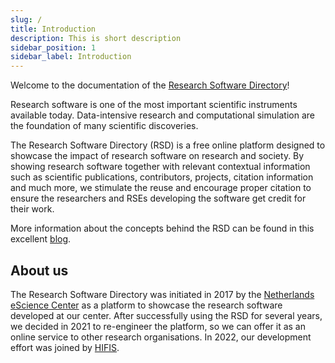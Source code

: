 ```yaml
---
slug: /
title: Introduction
description: This is short description
sidebar_position: 1
sidebar_label: Introduction
---
```


Welcome to the documentation of the [Research Software Directory](https://research-software-directory.org)!

Research software is one of the most important scientific instruments available today. Data-intensive research and computational simulation are the foundation of many scientific
discoveries.

The Research Software Directory (RSD) is a free online platform designed to showcase the impact of research software on research and society. By showing research software together with
relevant contextual information such as scientific publications, contributors, projects, citation information and much more, we stimulate the reuse and encourage proper citation
to ensure the researchers and RSEs developing the software get credit for their work.

More information about the concepts behind the RSD can be found in this excellent
[blog](https://blog.esciencecenter.nl/the-research-software-directory-and-how-it-promotes-software-citation-4bd2137a6b8).

## About us

The Research Software Directory was initiated in 2017 by the [Netherlands eScience Center](https://www.esciencecenter.nl/) as a platform to showcase the research software developed at
our center. After successfully using the RSD for several years, we decided in 2021 to re-engineer the platform, so we can offer it as an online service to other research
organisations. In 2022, our development effort was joined by [HIFIS](https://hifis.net/).
